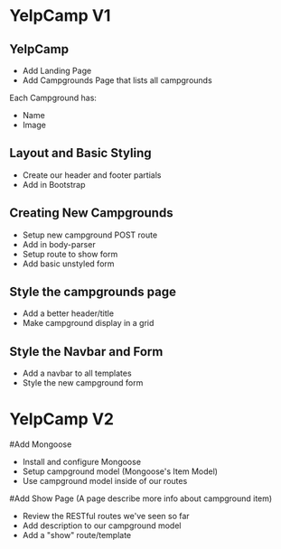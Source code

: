 # YelpCamp V1

## YelpCamp

* Add Landing Page
* Add Campgrounds Page that lists all campgrounds

Each Campground has:
* Name
* Image

## Layout and Basic Styling
* Create our header and footer partials
* Add in Bootstrap

## Creating New Campgrounds
* Setup new campground POST route
* Add in body-parser
* Setup route to show form
* Add basic unstyled form

## Style the campgrounds page
* Add a better header/title
* Make campground display in a grid

## Style the Navbar and Form
* Add a navbar to all templates
* Style the new campground form

# YelpCamp V2

#Add Mongoose
* Install and configure Mongoose
* Setup campground model (Mongoose's Item Model)
* Use campground model inside of our routes

#Add Show Page (A page describe more info about campground item)
* Review the RESTful routes we've seen so far
* Add description to our campground model
* Add a "show" route/template